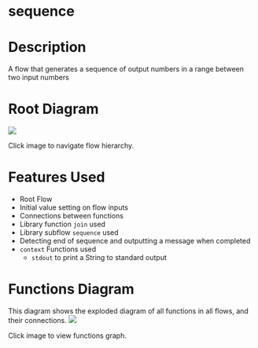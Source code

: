 sequence
==

Description
===
A flow that generates a sequence of output numbers in a range between two input numbers

Root Diagram
===
<a href="root.dot.svg" target="_blank"><img src="root.dot.svg"></a>

Click image to navigate flow hierarchy.

Features Used
===
* Root Flow
* Initial value setting on flow inputs
* Connections between functions
* Library function `join` used
* Library subflow `sequence` used
* Detecting end of sequence and outputting a message when completed
* `context` Functions used
    * `stdout` to print a String to standard output
    
Functions Diagram
===
This diagram shows the exploded diagram of all functions in all flows, and their connections.
<a href="functions.dot.svg" target="_blank"><img src="functions.dot.svg"></a>

Click image to view functions graph.